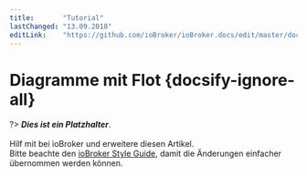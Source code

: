 ```yaml
---
title:       "Tutorial"
lastChanged: "13.09.2018"
editLink:    "https://github.com/ioBroker/ioBroker.docs/edit/master/docs/tutorial/flot.md"
---
```


# Diagramme mit Flot {docsify-ignore-all}

?> ***Dies ist ein Platzhalter***. 
   <br><br>
   Hilf mit bei ioBroker und erweitere diesen Artikel.  
   Bitte beachte den [ioBroker Style Guide](dev/styleguidedoc), 
   damit die Änderungen einfacher übernommen werden können.
